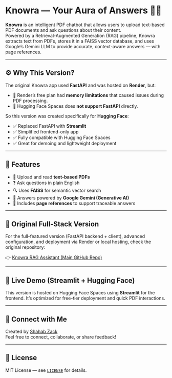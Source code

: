 # Knowra — Your Aura of Answers 🧠📄

**Knowra** is an intelligent PDF chatbot that allows users to upload text-based PDF documents and ask questions about their content.  
Powered by a Retrieval-Augmented Generation (RAG) pipeline, Knowra extracts text from PDFs, stores it in a FAISS vector database, and uses Google’s Gemini LLM to provide accurate, context-aware answers — with page references.

---

## ⚙️ Why This Version?

The original Knowra app used **FastAPI** and was hosted on **Render**, but:

- 🚫 Render’s free plan had **memory limitations** that caused issues during PDF processing.
- 🚫 Hugging Face Spaces does **not support FastAPI** directly.

So this version was created specifically for **Hugging Face**:

- ✅ Replaced FastAPI with **Streamlit**
- ✅ Simplified frontend-only app
- ✅ Fully compatible with Hugging Face Spaces
- ✅ Great for demoing and lightweight deployment

---

## 🧩 Features

- 📄 Upload and read **text-based PDFs**
- ❓ Ask questions in plain English
- 🔍 Uses **FAISS** for semantic vector search
- 🤖 Answers powered by **Google Gemini (Generative AI)**
- 📍 Includes **page references** to support traceable answers

---

## 🔗 Original Full-Stack Version

For the full-featured version (FastAPI backend + client), advanced configuration, and deployment via Render or local hosting, check the original repository:

👉 [Knowra RAG Assistant (Main GitHub Repo)](https://github.com/shahabzack/Knowra-rag-assistant)

---

## 🚀 Live Demo (Streamlit + Hugging Face)

This version is hosted on Hugging Face Spaces using **Streamlit** for the frontend. It’s optimized for free-tier deployment and quick PDF interactions.

---

## 👤 Connect with Me

Created by [Shahab Zack](https://shahabzack.github.io/Ds_portfolio/)  
Feel free to connect, collaborate, or share feedback!

---

## 📄 License

MIT License — see [`LICENSE`](./LICENSE) for details.
